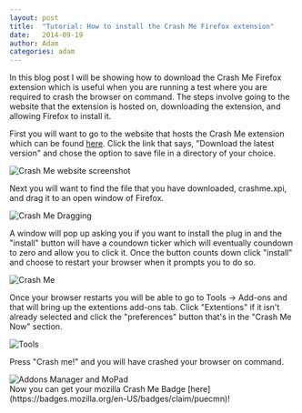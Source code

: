 ```yaml
---
layout: post
title:  "Tutorial: How to install the Crash Me Firefox extension"
date:   2014-09-19
author: Adam
categories: adam
---
```


In this blog post I will be showing how to download the Crash Me Firefox extension which is useful when you are running a test where you are required to crash the browser on command. The steps involve going to the website that the extension is hosted on, downloading the extension, and allowing Firefox to install it.

First you will want to go to the website that hosts the Crash Me extension which can be found [here](https://code.google.com/p/crashme/). Click the link that says, "Download the latest version" and chose the option to save file in a directory of your choice.

<img src="http://www.ascendproject.org/participants/portland/adam/images/crashme_website.jpg" alt="Crash Me website screenshot" class="inline"/> 
<br>

Next you will want to find the file that you have downloaded, crashme.xpi, and drag it to an open window of Firefox.

<img src="http://www.ascendproject.org/participants/portland/adam/images/Screenshot_9_19_14__11_30_AM.png" alt="Crash Me Dragging" /> 
<br>

A window will pop up asking you if you want to install the plug in and the "install" button will have a coundown ticker which will eventually coundown to zero and allow you to click it. Once the button counts down click "install" and choose to restart your browser when it prompts you to do so.

<img src="http://www.ascendproject.org/participants/portland/adam/images/crashme_-_Crash_me_now__extension_for_Firefox_-_Google_Project_Hosting.png" alt="Crash Me" />
<br>

Once your browser restarts you will be able to go to Tools -> Add-ons and that will bring up the extentions add-ons tab. Click "Extentions" if it isn't already selected and click the "preferences" button that's in the "Crash Me Now" section.

<img src="http://www.ascendproject.org/participants/portland/adam/images/tools.png" alt="Tools" />
<br>


Press "Crash me!" and you will have crashed your browser on command.

<img src="http://www.ascendproject.org/participants/portland/adam/images/Add-ons_Manager_and_MoPad__catsup.png" alt="Addons Manager and MoPad" />
<br>
Now you can get your mozilla Crash Me Badge [here](https://badges.mozilla.org/en-US/badges/claim/puecmn)!
